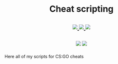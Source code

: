 <h1 align="center">Cheat scripting</h1>
<h2 align="center">
  <p>
    <a href="https://brokencore.club/members/544/">
      <img src="https://img.shields.io/badge/Forum-Brokencore-blue?style=for-the-badge&logo=framer"/>
    </a>
    <a href="https://yougame.biz/members/682411/">
      <img src="https://img.shields.io/badge/Forum-Yougame-red?style=for-the-badge&logo=framer"/>
    </a>
    <a href="https://discord.gg/KrtcBg92qb/">
      <img src="https://img.shields.io/badge/Discord-Server-5865F2?style=for-the-badge&logo=discord&logoColor=white"/>
    </a>
  </p>
</h2>
<h2 align="center">
  <p>
    <img src="https://img.shields.io/badge/language-lua-2C2D72?style=for-the-badge&logo=lua"/>
    <img src="https://img.shields.io/badge/Language-JavaScript-F7DF1E?style=for-the-badge&logo=JavaScript&logoColor=white"/>
  </p>
</h2>

Here all of my scripts for CS:GO cheats

